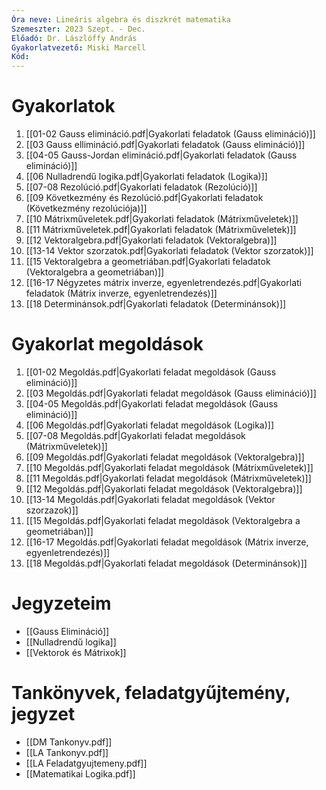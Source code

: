 ```yaml
---
Óra neve: Lineáris algebra és diszkrét matematika
Szemeszter: 2023 Szept. - Dec.
Előadó: Dr. Lászlóffy András
Gyakorlatvezető: Miski Marcell
Kód:
---
```

# Gyakorlatok
1. [[01-02 Gauss elimináció.pdf|Gyakorlati feladatok (Gauss elimináció)]]
2. [[03 Gauss ellimináció.pdf|Gyakorlati feladatok (Gauss elimináció)]]
3.  [[04-05 Gauss-Jordan elimináció.pdf|Gyakorlati feladatok (Gauss elimináció)]]
4.  [[06 Nulladrendű logika.pdf|Gyakorlati feladatok (Logika)]]
5.  [[07-08 Rezolúció.pdf|Gyakorlati feladatok (Rezolúció)]]
6.  [[09 Következmény és Rezolúció.pdf|Gyakorlati feladatok (Következmény rezolúciója)]]
7. [[10 Mátrixműveletek.pdf|Gyakorlati feladatok (Mátrixműveletek)]]
8. [[11 Mátrixműveletek.pdf|Gyakorlati feladatok (Mátrixműveletek)]]
9. [[12 Vektoralgebra.pdf|Gyakorlati feladatok (Vektoralgebra)]]
10. [[13-14 Vektor szorzatok.pdf|Gyakorlati feladatok (Vektor szorzatok)]]
11. [[15 Vektoralgebra a geometriában.pdf|Gyakorlati feladatok (Vektoralgebra a geometriában)]]
12. [[16-17 Négyzetes mátrix inverze, egyenletrendezés.pdf|Gyakorlati feladatok (Mátrix inverze, egyenletrendezés)]]
13. [[18 Determinánsok.pdf|Gyakorlati feladatok (Determinánsok)]]
# Gyakorlat megoldások
1. [[01-02 Megoldás.pdf|Gyakorlati feladat megoldások (Gauss elimináció)]]
2. [[03 Megoldás.pdf|Gyakorlati feladat megoldások (Gauss elimináció)]]
3.  [[04-05 Megoldás.pdf|Gyakorlati feladat megoldások (Gauss elimináció)]]
4.  [[06 Megoldás.pdf|Gyakorlati feladat megoldások (Logika)]]
5.  [[07-08 Megoldás.pdf|Gyakorlati feladat megoldások (Mátrixműveletek)]]
6.  [[09 Megoldás.pdf|Gyakorlati feladat megoldások (Vektoralgebra)]]
7. [[10 Megoldás.pdf|Gyakorlati feladat megoldások (Mátrixműveletek)]]
8. [[11 Megoldás.pdf|Gyakorlati feladat megoldások (Mátrixműveletek)]]
9. [[12 Megoldás.pdf|Gyakorlati feladat megoldások (Vektoralgebra)]]
10. [[13-14 Megoldás.pdf|Gyakorlati feladat megoldások (Vektor szorzazok)]] 
11. [[15 Megoldás.pdf|Gyakorlati feladat megoldások (Vektoralgebra a geometriában)]]
12. [[16-17 Megoldás.pdf|Gyakorlati feladat megoldások (Mátrix inverze, egyenletrendezés)]]
13. [[18 Megoldás.pdf|Gyakorlati feladat megoldások (Determinánsok)]]
# Jegyzeteim
- [[Gauss Elimináció]]
- [[Nulladrendű logika]]
- [[Vektorok és Mátrixok]]
# Tankönyvek, feladatgyűjtemény, jegyzet
- [[DM Tankonyv.pdf]]
- [[LA Tankonyv.pdf]]
- [[LA Feladatgyujtemeny.pdf]]
- [[Matematikai Logika.pdf]]